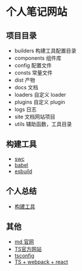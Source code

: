 # 个人笔记网站

## 项目目录

- builders 构建工具配置目录
- components 组件库
- config 配置文件
- consts 常量文件
- dist 产物
- docs 文档
- loaders 自定义 loader
- plugins 自定义 plugin
- logs 日志
- site 文档网站项目
- utils 辅助函数，工具目录

## 构建工具

- [swc](https://swc.rs/)
- [babel](https://babeljs.io/)
- [esbuild](https://esbuild.github.io/)

## 个人总结

- [构建工具](https://www.yuque.com/u40380/aggaky/bbfvr45h0sfh6akv)

## 其他

- [md 官网](https://markdown.com.cn/intro.html)
- [TS官方网站](https://www.typescriptlang.org/docs/handbook/tsconfig-json.html)
- [tsconfig](https://www.typescriptlang.org/tsconfig)
- [TS + webpack + react](https://www.alibabacloud.com/blog/build-standardized-applications-with-webpack5-%2B-react-%2B-ts-from-0-to-1_599551)